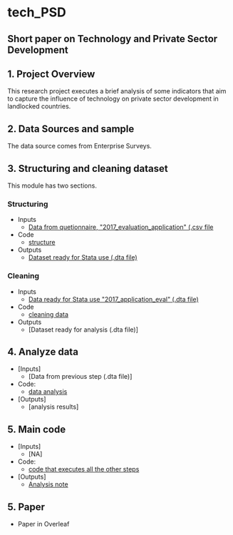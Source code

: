 # tech_PSD
## Short paper on Technology and Private Sector Development

## 1. Project Overview
This research project executes a brief analysis of some indicators that aim to capture the influence of technology on private sector development in landlocked countries.

## 2. Data Sources and sample
The data source comes from Enterprise Surveys.

## 3. Structuring and cleaning dataset

This module has two sections.

### Structuring
- Inputs
  - [Data from quetionnaire, "2017_evaluation_application" (.csv file](https://github.com/ergoro/2017_tbb_eval_application/blob/master/2017_evaluation_application.csv)
- Code
  - [structure](https://github.com/ergoro/2017_tbb_eval_application/blob/master/2017_app_eval_structure.do)
- Outputs
  - [Dataset ready for Stata use (.dta file)](https://github.com/ergoro/2017_tbb_eval_application/blob/master/2017_application_eval.dta)
  
### Cleaning
- Inputs
  - [Data ready for Stata use "2017_application_eval" (.dta file)](https://github.com/ergoro/2017_tbb_eval_application/blob/master/2017_application_eval.dta)
- Code
  - [cleaning data](https://github.com/ergoro/2017_tbb_eval_application/blob/master/2017_app_eval_clean.do)
- Outputs
  - [Dataset ready for analysis (.dta file)]

## 4. Analyze data
 
- [Inputs]
  - [Data from previous step (.dta file)]
- Code:
  - [data analysis](https://github.com/ergoro/2017_tbb_eval_application/blob/master/2017_app_eval_analyze.do)
- [Outputs]
  - [analysis results]
  
 ## 5. Main code
 
- [Inputs]
  - [NA]
- Code:
  - [code that executes all the other steps](https://github.com/ergoro/2017_tbb_eval_application/blob/master/2017_app_eval_main.do)
- [Outputs]
  - [Analysis note](https://docs.google.com/document/d/1mOQQ4t6Sa5SFIvdoRW2JKK1XS17hu_9zzFQIL-aAzIg/edit?usp=sharing)

 ## 5. Paper
 
 - Paper in Overleaf
